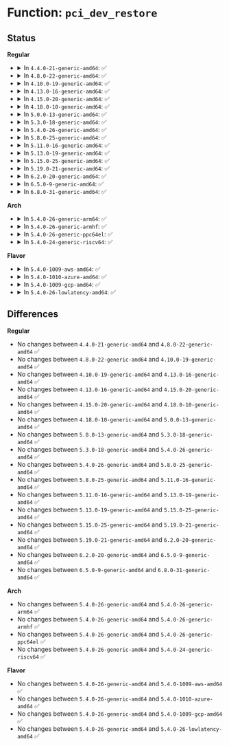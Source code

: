 # Function: <code>pci_dev_restore</code>

## Status
<b>Regular</b>
<ul>
<li>
<details>
<summary>In <code>4.4.0-21-generic-amd64</code>: ✅</summary>

```c
void pci_dev_restore(struct pci_dev * dev)
```

```json
{
  "name": "pci_dev_restore",
  "collision_type": "Unique Static",
  "inline_type": "No",
  "funcs": [
    {
      "addr": 18446744071583261008,
      "name": "pci_dev_restore",
      "external": false,
      "loc": "drivers/pci/pci.c:3700",
      "file": "drivers/pci/pci.c",
      "inline": "seen, unknown",
      "caller_inline": [],
      "caller_func": [
        "drivers/pci/pci.c:pci_bus_restore",
        "drivers/pci/pci.c:pci_slot_restore"
      ]
    }
  ],
  "symbols": [
    {
      "addr": 18446744071583261008,
      "name": "pci_dev_restore",
      "section": ".text",
      "bind": "STB_LOCAL",
      "size": 66
    }
  ]
}
```
</details>
</li>
<li>
<details>
<summary>In <code>4.8.0-22-generic-amd64</code>: ✅</summary>

```c
void pci_dev_restore(struct pci_dev * dev)
```

```json
{
  "name": "pci_dev_restore",
  "collision_type": "Unique Static",
  "inline_type": "No",
  "funcs": [
    {
      "addr": 18446744071583571056,
      "name": "pci_dev_restore",
      "external": false,
      "loc": "drivers/pci/pci.c:4021",
      "file": "drivers/pci/pci.c",
      "inline": "seen, unknown",
      "caller_inline": [],
      "caller_func": [
        "drivers/pci/pci.c:pci_slot_restore",
        "drivers/pci/pci.c:pci_bus_restore"
      ]
    }
  ],
  "symbols": [
    {
      "addr": 18446744071583571056,
      "name": "pci_dev_restore",
      "section": ".text",
      "bind": "STB_LOCAL",
      "size": 66
    }
  ]
}
```
</details>
</li>
<li>
<details>
<summary>In <code>4.10.0-19-generic-amd64</code>: ✅</summary>

```c
void pci_dev_restore(struct pci_dev * dev)
```

```json
{
  "name": "pci_dev_restore",
  "collision_type": "Unique Static",
  "inline_type": "No",
  "funcs": [
    {
      "addr": 18446744071583707456,
      "name": "pci_dev_restore",
      "external": false,
      "loc": "drivers/pci/pci.c:4059",
      "file": "drivers/pci/pci.c",
      "inline": "seen, unknown",
      "caller_inline": [],
      "caller_func": [
        "drivers/pci/pci.c:pci_slot_restore",
        "drivers/pci/pci.c:pci_bus_restore"
      ]
    }
  ],
  "symbols": [
    {
      "addr": 18446744071583707456,
      "name": "pci_dev_restore",
      "section": ".text",
      "bind": "STB_LOCAL",
      "size": 66
    }
  ]
}
```
</details>
</li>
<li>
<details>
<summary>In <code>4.13.0-16-generic-amd64</code>: ✅</summary>

```c
void pci_dev_restore(struct pci_dev * dev)
```

```json
{
  "name": "pci_dev_restore",
  "collision_type": "Unique Static",
  "inline_type": "No",
  "funcs": [
    {
      "addr": 18446744071583747904,
      "name": "pci_dev_restore",
      "external": false,
      "loc": "drivers/pci/pci.c:4138",
      "file": "drivers/pci/pci.c",
      "inline": "seen, unknown",
      "caller_inline": [],
      "caller_func": [
        "drivers/pci/pci.c:pci_slot_restore",
        "drivers/pci/pci.c:pci_bus_restore"
      ]
    }
  ],
  "symbols": [
    {
      "addr": 18446744071583747904,
      "name": "pci_dev_restore",
      "section": ".text",
      "bind": "STB_LOCAL",
      "size": 85
    }
  ]
}
```
</details>
</li>
<li>
<details>
<summary>In <code>4.15.0-20-generic-amd64</code>: ✅</summary>

```c
void pci_dev_restore(struct pci_dev * dev)
```

```json
{
  "name": "pci_dev_restore",
  "collision_type": "Unique Static",
  "inline_type": "No",
  "funcs": [
    {
      "addr": 18446744071584006928,
      "name": "pci_dev_restore",
      "external": false,
      "loc": "drivers/pci/pci.c:4175",
      "file": "drivers/pci/pci.c",
      "inline": "seen, unknown",
      "caller_inline": [],
      "caller_func": [
        "drivers/pci/pci.c:pci_slot_restore",
        "drivers/pci/pci.c:pci_bus_restore"
      ]
    }
  ],
  "symbols": [
    {
      "addr": 18446744071584006928,
      "name": "pci_dev_restore",
      "section": ".text",
      "bind": "STB_LOCAL",
      "size": 88
    }
  ]
}
```
</details>
</li>
<li>
<details>
<summary>In <code>4.18.0-10-generic-amd64</code>: ✅</summary>

```c
void pci_dev_restore(struct pci_dev * dev)
```

```json
{
  "name": "pci_dev_restore",
  "collision_type": "Unique Static",
  "inline_type": "No",
  "funcs": [
    {
      "addr": 18446744071584202384,
      "name": "pci_dev_restore",
      "external": false,
      "loc": "drivers/pci/pci.c:4424",
      "file": "drivers/pci/pci.c",
      "inline": "seen, unknown",
      "caller_inline": [],
      "caller_func": [
        "drivers/pci/pci.c:pci_slot_restore",
        "drivers/pci/pci.c:pci_bus_restore",
        "drivers/pci/pci.c:pci_try_reset_function",
        "drivers/pci/pci.c:pci_reset_function_locked",
        "drivers/pci/pci.c:pci_reset_function"
      ]
    }
  ],
  "symbols": [
    {
      "addr": 18446744071584202384,
      "name": "pci_dev_restore",
      "section": ".text",
      "bind": "STB_LOCAL",
      "size": 91
    }
  ]
}
```
</details>
</li>
<li>
<details>
<summary>In <code>5.0.0-13-generic-amd64</code>: ✅</summary>

```c
void pci_dev_restore(struct pci_dev * dev)
```

```json
{
  "name": "pci_dev_restore",
  "collision_type": "Unique Static",
  "inline_type": "No",
  "funcs": [
    {
      "addr": 18446744071584300208,
      "name": "pci_dev_restore",
      "external": false,
      "loc": "drivers/pci/pci.c:4715",
      "file": "drivers/pci/pci.c",
      "inline": "seen, unknown",
      "caller_inline": [],
      "caller_func": [
        "drivers/pci/pci.c:pci_bus_restore",
        "drivers/pci/pci.c:pci_try_reset_function",
        "drivers/pci/pci.c:pci_reset_function_locked",
        "drivers/pci/pci.c:pci_reset_function"
      ]
    }
  ],
  "symbols": [
    {
      "addr": 18446744071584300208,
      "name": "pci_dev_restore",
      "section": ".text",
      "bind": "STB_LOCAL",
      "size": 91
    }
  ]
}
```
</details>
</li>
<li>
<details>
<summary>In <code>5.3.0-18-generic-amd64</code>: ✅</summary>

```c
void pci_dev_restore(struct pci_dev * dev)
```

```json
{
  "name": "pci_dev_restore",
  "collision_type": "Unique Static",
  "inline_type": "No",
  "funcs": [
    {
      "addr": 18446744071584494032,
      "name": "pci_dev_restore",
      "external": false,
      "loc": "drivers/pci/pci.c:4812",
      "file": "drivers/pci/pci.c",
      "inline": "seen, unknown",
      "caller_inline": [],
      "caller_func": [
        "drivers/pci/pci.c:pci_bus_restore_locked",
        "drivers/pci/pci.c:pci_try_reset_function",
        "drivers/pci/pci.c:pci_reset_function_locked",
        "drivers/pci/pci.c:pci_reset_function"
      ]
    }
  ],
  "symbols": [
    {
      "addr": 18446744071584494032,
      "name": "pci_dev_restore",
      "section": ".text",
      "bind": "STB_LOCAL",
      "size": 90
    }
  ]
}
```
</details>
</li>
<li>
<details>
<summary>In <code>5.4.0-26-generic-amd64</code>: ✅</summary>

```c
void pci_dev_restore(struct pci_dev * dev)
```

```json
{
  "name": "pci_dev_restore",
  "collision_type": "Unique Static",
  "inline_type": "No",
  "funcs": [
    {
      "addr": 18446744071584629648,
      "name": "pci_dev_restore",
      "external": false,
      "loc": "drivers/pci/pci.c:4942",
      "file": "drivers/pci/pci.c",
      "inline": "seen, unknown",
      "caller_inline": [],
      "caller_func": [
        "drivers/pci/pci.c:pci_bus_restore_locked",
        "drivers/pci/pci.c:pci_try_reset_function",
        "drivers/pci/pci.c:pci_reset_function_locked",
        "drivers/pci/pci.c:pci_reset_function"
      ]
    }
  ],
  "symbols": [
    {
      "addr": 18446744071584629648,
      "name": "pci_dev_restore",
      "section": ".text",
      "bind": "STB_LOCAL",
      "size": 90
    }
  ]
}
```
</details>
</li>
<li>
<details>
<summary>In <code>5.8.0-25-generic-amd64</code>: ✅</summary>

```c
void pci_dev_restore(struct pci_dev * dev)
```

```json
{
  "name": "pci_dev_restore",
  "collision_type": "Unique Static",
  "inline_type": "No",
  "funcs": [
    {
      "addr": 18446744071585311696,
      "name": "pci_dev_restore",
      "external": false,
      "loc": "drivers/pci/pci.c:4972",
      "file": "drivers/pci/pci.c",
      "inline": "seen, unknown",
      "caller_inline": [],
      "caller_func": [
        "drivers/pci/pci.c:__pci_reset_slot",
        "drivers/pci/pci.c:__pci_reset_slot",
        "drivers/pci/pci.c:pci_try_reset_function",
        "drivers/pci/pci.c:pci_reset_function_locked",
        "drivers/pci/pci.c:pci_reset_function"
      ]
    }
  ],
  "symbols": [
    {
      "addr": 18446744071585311696,
      "name": "pci_dev_restore",
      "section": ".text",
      "bind": "STB_LOCAL",
      "size": 90
    }
  ]
}
```
</details>
</li>
<li>
<details>
<summary>In <code>5.11.0-16-generic-amd64</code>: ✅</summary>

```c
void pci_dev_restore(struct pci_dev * dev)
```

```json
{
  "name": "pci_dev_restore",
  "collision_type": "Unique Static",
  "inline_type": "No",
  "funcs": [
    {
      "addr": 18446744071585457024,
      "name": "pci_dev_restore",
      "external": false,
      "loc": "drivers/pci/pci.c:5040",
      "file": "drivers/pci/pci.c",
      "inline": "seen, unknown",
      "caller_inline": [],
      "caller_func": [
        "drivers/pci/pci.c:__pci_reset_slot",
        "drivers/pci/pci.c:__pci_reset_slot",
        "drivers/pci/pci.c:pci_try_reset_function",
        "drivers/pci/pci.c:pci_reset_function_locked",
        "drivers/pci/pci.c:pci_reset_function"
      ]
    }
  ],
  "symbols": [
    {
      "addr": 18446744071585457024,
      "name": "pci_dev_restore",
      "section": ".text",
      "bind": "STB_LOCAL",
      "size": 90
    }
  ]
}
```
</details>
</li>
<li>
<details>
<summary>In <code>5.13.0-19-generic-amd64</code>: ✅</summary>

```c
void pci_dev_restore(struct pci_dev * dev)
```

```json
{
  "name": "pci_dev_restore",
  "collision_type": "Unique Static",
  "inline_type": "No",
  "funcs": [
    {
      "addr": 18446744071585337232,
      "name": "pci_dev_restore",
      "external": false,
      "loc": "drivers/pci/pci.c:5089",
      "file": "drivers/pci/pci.c",
      "inline": "seen, unknown",
      "caller_inline": [],
      "caller_func": [
        "drivers/pci/pci.c:__pci_reset_slot",
        "drivers/pci/pci.c:__pci_reset_slot",
        "drivers/pci/pci.c:pci_try_reset_function",
        "drivers/pci/pci.c:pci_reset_function_locked",
        "drivers/pci/pci.c:pci_reset_function"
      ]
    }
  ],
  "symbols": [
    {
      "addr": 18446744071585337232,
      "name": "pci_dev_restore",
      "section": ".text",
      "bind": "STB_LOCAL",
      "size": 90
    }
  ]
}
```
</details>
</li>
<li>
<details>
<summary>In <code>5.15.0-25-generic-amd64</code>: ✅</summary>

```c
void pci_dev_restore(struct pci_dev * dev)
```

```json
{
  "name": "pci_dev_restore",
  "collision_type": "Unique Static",
  "inline_type": "No",
  "funcs": [
    {
      "addr": 18446744071585800624,
      "name": "pci_dev_restore",
      "external": false,
      "loc": "drivers/pci/pci.c:5154",
      "file": "drivers/pci/pci.c",
      "inline": "seen, unknown",
      "caller_inline": [],
      "caller_func": [
        "drivers/pci/pci.c:__pci_reset_slot",
        "drivers/pci/pci.c:__pci_reset_slot",
        "drivers/pci/pci.c:pci_try_reset_function",
        "drivers/pci/pci.c:pci_reset_function_locked",
        "drivers/pci/pci.c:pci_reset_function"
      ]
    }
  ],
  "symbols": [
    {
      "addr": 18446744071585800624,
      "name": "pci_dev_restore",
      "section": ".text",
      "bind": "STB_LOCAL",
      "size": 93
    }
  ]
}
```
</details>
</li>
<li>
<details>
<summary>In <code>5.19.0-21-generic-amd64</code>: ✅</summary>

```c
void pci_dev_restore(struct pci_dev * dev)
```

```json
{
  "name": "pci_dev_restore",
  "collision_type": "Unique Static",
  "inline_type": "No",
  "funcs": [
    {
      "addr": 18446744071586988608,
      "name": "pci_dev_restore",
      "external": false,
      "loc": "drivers/pci/pci.c:5250",
      "file": "drivers/pci/pci.c",
      "inline": "seen, unknown",
      "caller_inline": [],
      "caller_func": [
        "drivers/pci/pci.c:__pci_reset_slot",
        "drivers/pci/pci.c:__pci_reset_slot",
        "drivers/pci/pci.c:pci_try_reset_function",
        "drivers/pci/pci.c:pci_reset_function_locked",
        "drivers/pci/pci.c:pci_reset_function"
      ]
    }
  ],
  "symbols": [
    {
      "addr": 18446744071586988608,
      "name": "pci_dev_restore",
      "section": ".text",
      "bind": "STB_LOCAL",
      "size": 114
    }
  ]
}
```
</details>
</li>
<li>
<details>
<summary>In <code>6.2.0-20-generic-amd64</code>: ✅</summary>

```c
void pci_dev_restore(struct pci_dev * dev)
```

```json
{
  "name": "pci_dev_restore",
  "collision_type": "Unique Static",
  "inline_type": "No",
  "funcs": [
    {
      "addr": 18446744071588155728,
      "name": "pci_dev_restore",
      "external": false,
      "loc": "drivers/pci/pci.c:5187",
      "file": "drivers/pci/pci.c",
      "inline": "seen, unknown",
      "caller_inline": [],
      "caller_func": [
        "drivers/pci/pci.c:__pci_reset_slot",
        "drivers/pci/pci.c:__pci_reset_slot",
        "drivers/pci/pci.c:pci_try_reset_function",
        "drivers/pci/pci.c:pci_reset_function_locked",
        "drivers/pci/pci.c:pci_reset_function"
      ]
    }
  ],
  "symbols": [
    {
      "addr": 18446744071588155728,
      "name": "pci_dev_restore",
      "section": ".text",
      "bind": "STB_LOCAL",
      "size": 114
    }
  ]
}
```
</details>
</li>
<li>
<details>
<summary>In <code>6.5.0-9-generic-amd64</code>: ✅</summary>

```c
void pci_dev_restore(struct pci_dev * dev)
```

```json
{
  "name": "pci_dev_restore",
  "collision_type": "Unique Static",
  "inline_type": "No",
  "funcs": [
    {
      "addr": 18446744071588431248,
      "name": "pci_dev_restore",
      "external": false,
      "loc": "drivers/pci/pci.c:5309",
      "file": "drivers/pci/pci.c",
      "inline": "seen, unknown",
      "caller_inline": [],
      "caller_func": [
        "drivers/pci/pci.c:__pci_reset_slot",
        "drivers/pci/pci.c:__pci_reset_slot",
        "drivers/pci/pci.c:pci_try_reset_function",
        "drivers/pci/pci.c:pci_reset_function_locked",
        "drivers/pci/pci.c:pci_reset_function"
      ]
    }
  ],
  "symbols": [
    {
      "addr": 18446744071588431248,
      "name": "pci_dev_restore",
      "section": ".text",
      "bind": "STB_LOCAL",
      "size": 114
    }
  ]
}
```
</details>
</li>
<li>
<details>
<summary>In <code>6.8.0-31-generic-amd64</code>: ✅</summary>

```c
void pci_dev_restore(struct pci_dev * dev)
```

```json
{
  "name": "pci_dev_restore",
  "collision_type": "Unique Static",
  "inline_type": "No",
  "funcs": [
    {
      "addr": 18446744071588727904,
      "name": "pci_dev_restore",
      "external": false,
      "loc": "drivers/pci/pci.c:5419",
      "file": "drivers/pci/pci.c",
      "inline": "seen, unknown",
      "caller_inline": [],
      "caller_func": [
        "drivers/pci/pci.c:__pci_reset_slot",
        "drivers/pci/pci.c:__pci_reset_slot",
        "drivers/pci/pci.c:pci_try_reset_function",
        "drivers/pci/pci.c:pci_reset_function_locked",
        "drivers/pci/pci.c:pci_reset_function"
      ]
    }
  ],
  "symbols": [
    {
      "addr": 18446744071588727904,
      "name": "pci_dev_restore",
      "section": ".text",
      "bind": "STB_LOCAL",
      "size": 114
    }
  ]
}
```
</details>
</li>
</ul>
<b>Arch</b>
<ul>
<li>
<details>
<summary>In <code>5.4.0-26-generic-arm64</code>: ✅</summary>

```c
void pci_dev_restore(struct pci_dev * dev)
```

```json
{
  "name": "pci_dev_restore",
  "collision_type": "Unique Static",
  "inline_type": "No",
  "funcs": [
    {
      "addr": 18446603336496875256,
      "name": "pci_dev_restore",
      "external": false,
      "loc": "drivers/pci/pci.c:4942",
      "file": "drivers/pci/pci.c",
      "inline": "seen, unknown",
      "caller_inline": [],
      "caller_func": [
        "drivers/pci/pci.c:pci_bus_restore_locked",
        "drivers/pci/pci.c:pci_try_reset_function",
        "drivers/pci/pci.c:pci_reset_function_locked",
        "drivers/pci/pci.c:pci_reset_function"
      ]
    }
  ],
  "symbols": [
    {
      "addr": 18446603336496875256,
      "name": "pci_dev_restore",
      "section": ".text",
      "bind": "STB_LOCAL",
      "size": 116
    }
  ]
}
```
</details>
</li>
<li>
<details>
<summary>In <code>5.4.0-26-generic-armhf</code>: ✅</summary>

```c
void pci_dev_restore(struct pci_dev * dev)
```

```json
{
  "name": "pci_dev_restore",
  "collision_type": "Unique Static",
  "inline_type": "No",
  "funcs": [
    {
      "addr": 3230152640,
      "name": "pci_dev_restore",
      "external": false,
      "loc": "drivers/pci/pci.c:4942",
      "file": "drivers/pci/pci.c",
      "inline": "seen, unknown",
      "caller_inline": [],
      "caller_func": [
        "drivers/pci/pci.c:pci_bus_restore_locked",
        "drivers/pci/pci.c:pci_try_reset_function",
        "drivers/pci/pci.c:pci_reset_function_locked",
        "drivers/pci/pci.c:pci_reset_function"
      ]
    }
  ],
  "symbols": [
    {
      "addr": 3230152640,
      "name": "pci_dev_restore",
      "section": ".text",
      "bind": "STB_LOCAL",
      "size": 120
    }
  ]
}
```
</details>
</li>
<li>
<details>
<summary>In <code>5.4.0-26-generic-ppc64el</code>: ✅</summary>

```c
void pci_dev_restore(struct pci_dev * dev)
```

```json
{
  "name": "pci_dev_restore",
  "collision_type": "Unique Static",
  "inline_type": "No",
  "funcs": [
    {
      "addr": 13835058055290958720,
      "name": "pci_dev_restore",
      "external": false,
      "loc": "drivers/pci/pci.c:4942",
      "file": "drivers/pci/pci.c",
      "inline": "seen, unknown",
      "caller_inline": [],
      "caller_func": [
        "drivers/pci/pci.c:pci_bus_restore_locked",
        "drivers/pci/pci.c:pci_try_reset_function",
        "drivers/pci/pci.c:pci_reset_function_locked",
        "drivers/pci/pci.c:pci_reset_function"
      ]
    }
  ],
  "symbols": [
    {
      "addr": 13835058055290958720,
      "name": "pci_dev_restore",
      "section": ".text",
      "bind": "STB_LOCAL",
      "size": 172
    }
  ]
}
```
</details>
</li>
<li>
<details>
<summary>In <code>5.4.0-24-generic-riscv64</code>: ✅</summary>

```c
void pci_dev_restore(struct pci_dev * dev)
```

```json
{
  "name": "pci_dev_restore",
  "collision_type": "Unique Static",
  "inline_type": "No",
  "funcs": [
    {
      "addr": 18446743936275574002,
      "name": "pci_dev_restore",
      "external": false,
      "loc": "drivers/pci/pci.c:4942",
      "file": "drivers/pci/pci.c",
      "inline": "seen, unknown",
      "caller_inline": [],
      "caller_func": [
        "drivers/pci/pci.c:pci_bus_restore_locked",
        "drivers/pci/pci.c:pci_try_reset_function",
        "drivers/pci/pci.c:pci_reset_function_locked",
        "drivers/pci/pci.c:pci_reset_function"
      ]
    }
  ],
  "symbols": [
    {
      "addr": 18446743936275574002,
      "name": "pci_dev_restore",
      "section": ".text",
      "bind": "STB_LOCAL",
      "size": 104
    }
  ]
}
```
</details>
</li>
</ul>
<b>Flavor</b>
<ul>
<li>
<details>
<summary>In <code>5.4.0-1009-aws-amd64</code>: ✅</summary>

```c
void pci_dev_restore(struct pci_dev * dev)
```

```json
{
  "name": "pci_dev_restore",
  "collision_type": "Unique Static",
  "inline_type": "No",
  "funcs": [
    {
      "addr": 18446744071584581808,
      "name": "pci_dev_restore",
      "external": false,
      "loc": "drivers/pci/pci.c:4942",
      "file": "drivers/pci/pci.c",
      "inline": "seen, unknown",
      "caller_inline": [],
      "caller_func": [
        "drivers/pci/pci.c:pci_bus_restore_locked",
        "drivers/pci/pci.c:pci_try_reset_function",
        "drivers/pci/pci.c:pci_reset_function_locked",
        "drivers/pci/pci.c:pci_reset_function"
      ]
    }
  ],
  "symbols": [
    {
      "addr": 18446744071584581808,
      "name": "pci_dev_restore",
      "section": ".text",
      "bind": "STB_LOCAL",
      "size": 90
    }
  ]
}
```
</details>
</li>
<li>
<details>
<summary>In <code>5.4.0-1010-azure-amd64</code>: ✅</summary>

```c
void pci_dev_restore(struct pci_dev * dev)
```

```json
{
  "name": "pci_dev_restore",
  "collision_type": "Unique Static",
  "inline_type": "No",
  "funcs": [
    {
      "addr": 18446744071584509936,
      "name": "pci_dev_restore",
      "external": false,
      "loc": "drivers/pci/pci.c:4942",
      "file": "drivers/pci/pci.c",
      "inline": "seen, unknown",
      "caller_inline": [],
      "caller_func": [
        "drivers/pci/pci.c:pci_bus_restore_locked",
        "drivers/pci/pci.c:pci_try_reset_function",
        "drivers/pci/pci.c:pci_reset_function_locked",
        "drivers/pci/pci.c:pci_reset_function"
      ]
    }
  ],
  "symbols": [
    {
      "addr": 18446744071584509936,
      "name": "pci_dev_restore",
      "section": ".text",
      "bind": "STB_LOCAL",
      "size": 90
    }
  ]
}
```
</details>
</li>
<li>
<details>
<summary>In <code>5.4.0-1009-gcp-amd64</code>: ✅</summary>

```c
void pci_dev_restore(struct pci_dev * dev)
```

```json
{
  "name": "pci_dev_restore",
  "collision_type": "Unique Static",
  "inline_type": "No",
  "funcs": [
    {
      "addr": 18446744071584579808,
      "name": "pci_dev_restore",
      "external": false,
      "loc": "drivers/pci/pci.c:4942",
      "file": "drivers/pci/pci.c",
      "inline": "seen, unknown",
      "caller_inline": [],
      "caller_func": [
        "drivers/pci/pci.c:pci_bus_restore_locked",
        "drivers/pci/pci.c:pci_try_reset_function",
        "drivers/pci/pci.c:pci_reset_function_locked",
        "drivers/pci/pci.c:pci_reset_function"
      ]
    }
  ],
  "symbols": [
    {
      "addr": 18446744071584579808,
      "name": "pci_dev_restore",
      "section": ".text",
      "bind": "STB_LOCAL",
      "size": 90
    }
  ]
}
```
</details>
</li>
<li>
<details>
<summary>In <code>5.4.0-26-lowlatency-amd64</code>: ✅</summary>

```c
void pci_dev_restore(struct pci_dev * dev)
```

```json
{
  "name": "pci_dev_restore",
  "collision_type": "Unique Static",
  "inline_type": "No",
  "funcs": [
    {
      "addr": 18446744071584687520,
      "name": "pci_dev_restore",
      "external": false,
      "loc": "drivers/pci/pci.c:4942",
      "file": "drivers/pci/pci.c",
      "inline": "seen, unknown",
      "caller_inline": [],
      "caller_func": [
        "drivers/pci/pci.c:pci_bus_restore_locked",
        "drivers/pci/pci.c:pci_try_reset_function",
        "drivers/pci/pci.c:pci_reset_function_locked",
        "drivers/pci/pci.c:pci_reset_function"
      ]
    }
  ],
  "symbols": [
    {
      "addr": 18446744071584687520,
      "name": "pci_dev_restore",
      "section": ".text",
      "bind": "STB_LOCAL",
      "size": 90
    }
  ]
}
```
</details>
</li>
</ul>

## Differences
<b>Regular</b>
<ul>
<li>
No changes between <code>4.4.0-21-generic-amd64</code> and <code>4.8.0-22-generic-amd64</code> ✅
</li>
<li>
No changes between <code>4.8.0-22-generic-amd64</code> and <code>4.10.0-19-generic-amd64</code> ✅
</li>
<li>
No changes between <code>4.10.0-19-generic-amd64</code> and <code>4.13.0-16-generic-amd64</code> ✅
</li>
<li>
No changes between <code>4.13.0-16-generic-amd64</code> and <code>4.15.0-20-generic-amd64</code> ✅
</li>
<li>
No changes between <code>4.15.0-20-generic-amd64</code> and <code>4.18.0-10-generic-amd64</code> ✅
</li>
<li>
No changes between <code>4.18.0-10-generic-amd64</code> and <code>5.0.0-13-generic-amd64</code> ✅
</li>
<li>
No changes between <code>5.0.0-13-generic-amd64</code> and <code>5.3.0-18-generic-amd64</code> ✅
</li>
<li>
No changes between <code>5.3.0-18-generic-amd64</code> and <code>5.4.0-26-generic-amd64</code> ✅
</li>
<li>
No changes between <code>5.4.0-26-generic-amd64</code> and <code>5.8.0-25-generic-amd64</code> ✅
</li>
<li>
No changes between <code>5.8.0-25-generic-amd64</code> and <code>5.11.0-16-generic-amd64</code> ✅
</li>
<li>
No changes between <code>5.11.0-16-generic-amd64</code> and <code>5.13.0-19-generic-amd64</code> ✅
</li>
<li>
No changes between <code>5.13.0-19-generic-amd64</code> and <code>5.15.0-25-generic-amd64</code> ✅
</li>
<li>
No changes between <code>5.15.0-25-generic-amd64</code> and <code>5.19.0-21-generic-amd64</code> ✅
</li>
<li>
No changes between <code>5.19.0-21-generic-amd64</code> and <code>6.2.0-20-generic-amd64</code> ✅
</li>
<li>
No changes between <code>6.2.0-20-generic-amd64</code> and <code>6.5.0-9-generic-amd64</code> ✅
</li>
<li>
No changes between <code>6.5.0-9-generic-amd64</code> and <code>6.8.0-31-generic-amd64</code> ✅
</li>
</ul>
<b>Arch</b>
<ul>
<li>
No changes between <code>5.4.0-26-generic-amd64</code> and <code>5.4.0-26-generic-arm64</code> ✅
</li>
<li>
No changes between <code>5.4.0-26-generic-amd64</code> and <code>5.4.0-26-generic-armhf</code> ✅
</li>
<li>
No changes between <code>5.4.0-26-generic-amd64</code> and <code>5.4.0-26-generic-ppc64el</code> ✅
</li>
<li>
No changes between <code>5.4.0-26-generic-amd64</code> and <code>5.4.0-24-generic-riscv64</code> ✅
</li>
</ul>
<b>Flavor</b>
<ul>
<li>
No changes between <code>5.4.0-26-generic-amd64</code> and <code>5.4.0-1009-aws-amd64</code> ✅
</li>
<li>
No changes between <code>5.4.0-26-generic-amd64</code> and <code>5.4.0-1010-azure-amd64</code> ✅
</li>
<li>
No changes between <code>5.4.0-26-generic-amd64</code> and <code>5.4.0-1009-gcp-amd64</code> ✅
</li>
<li>
No changes between <code>5.4.0-26-generic-amd64</code> and <code>5.4.0-26-lowlatency-amd64</code> ✅
</li>
</ul>
